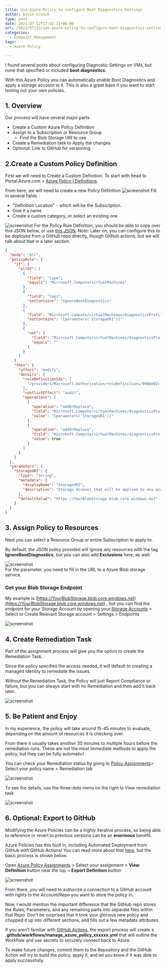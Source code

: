 ```yaml
---
title: Use Azure Policy to configure Boot Diagnostics Settings
author: kevin-crouch
type: post
date: 2021-07-12T17:42:11+00:00
url: /2021/07/12/use-azure-policy-to-configure-boot-diagnostics-settings/
categories:
  - Endpoint Management
tags:
  - Azure Policy

---
```

I found several posts about configuring Diagnostic Settings on VMs, but none that specified or included **boot diagnostics**. 

With this Azure Policy you can automatically enable Boot Diagnostics and apply a storage account to it. This is also a great base if you want to start testing out your own policies. 

## 1. Overview

Our process will have several major parts

* Create a Custom Azure Policy Definition
* Assign to a Subscription or Resource Group
  * Find the Blob Storage URI to use
* Create a Remediation task to Apply the changes
* Optional: Link to GitHub for versioning

## 2.Create a Custom Policy Definition

First we will need to Create a Custom Definition. To start with head to Portal.Azure.com > [Azure Policy | Definitions](https://portal.azure.com/#blade/Microsoft_Azure_Policy/PolicyMenuBlade/Definitions).

From here, we will need to create a new Policy Definition
![screenshot](https://i.imgur.com/7ANVOqt.png) Fill in several fields

* "Definition Location" - which will be the Subscription.
* Give it a name
* Create a custom category, or select an existing one

![screenshot](https://i.imgur.com/BRJEnNY.png) For the Policy Rule Definition, you should be able to copy over this JSON below, or use [this JSON](https://gist.github.com/PsychoData/27c5028a5a78237f9910d4f652f6b269#file-enable_boot_diagnostics-json). Note: Later on, you can configure this to be deployed from a GitHub repo directly, though GitHub actions, but we will talk about that in a later section.

```json
{
  "mode": "All",
  "policyRule": {
    "if": {
      "allOf": [
        {
          "field": "type",
          "equals": "Microsoft.Compute/virtualMachines"
        },
        {
          "field": "tags",
          "notContains": "IgnoreBootDiagnostics"
        },
        {
          "field": "Microsoft.Compute/virtualMachines/diagnosticsProfile.bootDiagnostics.storageUri",
          "notContains": "[parameters('StorageURI')]"
        },
        {
          "not": {
            "field": "Microsoft.Compute/virtualMachines/diagnosticsProfile.bootDiagnostics.storageUri",
            "equals": ""
          }
        }
      ]
    },
    "then": {
      "effect": "modify",
      "details": {
        "roleDefinitionIds": [
          "/providers/Microsoft.Authorization/roleDefinitions/9980e02c-c2be-4d73-94e8-173b1dc7cf3c"
        ],
        "conflictEffect": "audit",
        "operations": [
          {
            "operation": "addOrReplace",
            "field": "Microsoft.Compute/virtualMachines/diagnosticsProfile.bootDiagnostics.storageUri",
            "value": "[parameters('StorageURI')]"
          },
          {
            "operation": "addOrReplace",
            "field": "Microsoft.Compute/virtualMachines/diagnosticsProfile.bootDiagnostics.enabled",
            "value": true
          }
        ]
      }
    }
  },
  "parameters": {
    "StorageURI": {
      "type": "String",
      "metadata": {
        "displayName": "StorageURI",
        "description": "Storage Account that will be applied to any account that does not already have one applied."
      },
      "defaultValue": "https://YourBlobStorage.blob.core.windows.net"
    }
  }
}
```

## 3. Assign Policy to Resources

  Next you can select a Resource Group or entire Subscription to apply to.

  By default, the JSON policy provided will ignore any resources with the tag **IgnoreBootDiagnostics**, but you can also add **Exclusions** here, as well.

![screenshot](https://i.imgur.com/1lJbBMM.png)   
For the parameter, you need to fill in the URL to a Azure Blob storage service.

### Get your Blob Storage Endpoint

My example is [https://YourBlobStorage.blob.core.windows.net](https://YourBlobStorage.blob.core.windows.net) , but you can find the endpoint for your Storage Account by opening your [Storage Accounts](https://portal.azure.com/#blade/HubsExtension/BrowseResource/resourceType/Microsoft.Storage%2FStorageAccounts) > Select or Create Relevant Storage account > Settings > Endpoints

![screenshot](https://i.imgur.com/XIQQYC4.png)

## 4. Create Remediation Task

Part of the assignment process will give you the option to create the Remediation Task.

Since the policy specifies the access needed, it will default to creating a managed Identity to remediate the issues.

Without the Remediation Task, the Policy will just Report Compliance or failure, but you can always start with no Remediation and then add it back later.

![screenshot](https://i.imgur.com/4Ndafmo.png) 

## 5. Be Patient and Enjoy

In my experience, the policy will take around 15-45 minutes to evaluate, depending on the amount of resources it is checking over.

From there it usually takes *another* 30 minutes to multiple hours before the remediation runs. These are not the most immediate methods to apply the policy, but they can be fully automatic!

You can check your Remediation status by going to [Policy Assignments](https://portal.azure.com/#blade/Microsoft_Azure_Policy/PolicyMenuBlade/Assignments)> Select your policy name > Remediation tab

![screenshot](https://i.imgur.com/JtkoH2i.png) 

To see the details, use the three-dots menu on the right to View remediation task

![screenshot](https://i.imgur.com/qESeb98.png) 

## 6. Optional: Export to GitHub

Modifying the Azure Policies can be a highly iterative process, so being able to reference or revert to previous versions can be an **enormous** benefit.

Azure Policies has this built in, including Automated Deployment from GitHub with GitHub Actions! You can read more about that [here](https://docs.microsoft.com/azure/governance/policy/tutorials/policy-as-code-github?WT.mc_id=Portal-AzureTfsExtension#export-azure-policy-objects-from-the-azure-portal), but the basic process is shown below.

Open [Azure Policy Assignments](https://portal.azure.com/#blade/Microsoft_Azure_Policy/PolicyMenuBlade/Assignments) > Select your assignment > **View Definition** button near the top > **Export Definition** button

![screenshot](https://i.imgur.com/KGmXwlg.gif) 

From there, you will need to authorize a connection to a GitHub account with rights to the Account/Repo you want to store the policy in.

Now, I would mention the important difference that the GitHub repo stores the Rules, Parameters, and any remaining parts into separate files within that Repo. Don't be surprised that it took your glorious new policy and chopped it up into different sections, and fills out a few metadata attributes.

If you aren't familiar with [GitHub Actions](https://github.com/features/actions), the export process will create a **.github/workflows/manage_azure_policy_xxxxxx.yml** that will outline the Workflow and use secrets to securely connect back to Azure.

To make future changes, commit them to the Repository and the GitHub Action will try to build the policy, apply it, and let you know if it was able to apply successfully.
